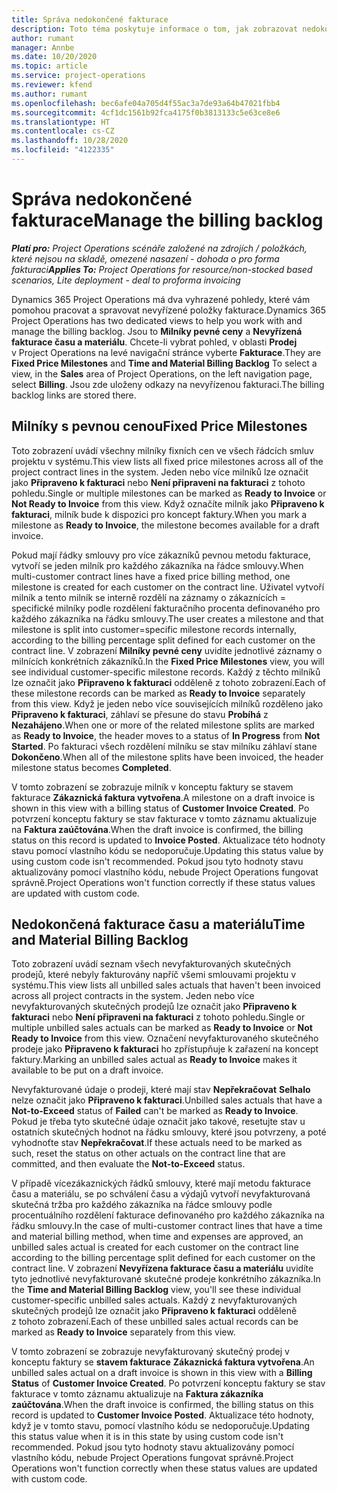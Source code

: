 ```yaml
---
title: Správa nedokončené fakturace
description: Toto téma poskytuje informace o tom, jak zobrazovat nedokončenou fakturaci a pracovat s ní v aplikaci Project Operations.
author: rumant
manager: Annbe
ms.date: 10/20/2020
ms.topic: article
ms.service: project-operations
ms.reviewer: kfend
ms.author: rumant
ms.openlocfilehash: bec6afe04a705d4f55ac3a7de93a64b47021fbb4
ms.sourcegitcommit: 4cf1dc1561b92fca4175f0b3813133c5e63ce8e6
ms.translationtype: HT
ms.contentlocale: cs-CZ
ms.lasthandoff: 10/28/2020
ms.locfileid: "4122335"
---
```

# <a name="manage-the-billing-backlog"></a><span data-ttu-id="f7bc9-103">Správa nedokončené fakturace</span><span class="sxs-lookup"><span data-stu-id="f7bc9-103">Manage the billing backlog</span></span>

<span data-ttu-id="f7bc9-104">_**Platí pro:** Project Operations scénáře založené na zdrojích / položkách, které nejsou na skladě, omezené nasazení - dohoda o pro forma fakturaci_</span><span class="sxs-lookup"><span data-stu-id="f7bc9-104">_**Applies To:** Project Operations for resource/non-stocked based scenarios, Lite deployment - deal to proforma invoicing_</span></span>

<span data-ttu-id="f7bc9-105">Dynamics 365 Project Operations má dva vyhrazené pohledy, které vám pomohou pracovat a spravovat nevyřízené položky fakturace.</span><span class="sxs-lookup"><span data-stu-id="f7bc9-105">Dynamics 365 Project Operations has two dedicated views to help you work with and manage the billing backlog.</span></span> <span data-ttu-id="f7bc9-106">Jsou to **Milníky pevné ceny** a **Nevyřízená fakturace času a materiálu**. Chcete-li vybrat pohled, v oblasti **Prodej** v Project Operations na levé navigační stránce vyberte **Fakturace**.</span><span class="sxs-lookup"><span data-stu-id="f7bc9-106">They are **Fixed Price Milestones** and **Time and Material Billing Backlog** To select a view, in the **Sales** area of Project Operations, on the left navigation page, select **Billing**.</span></span> <span data-ttu-id="f7bc9-107">Jsou zde uloženy odkazy na nevyřízenou fakturaci.</span><span class="sxs-lookup"><span data-stu-id="f7bc9-107">The billing backlog links are stored there.</span></span>

## <a name="fixed-price-milestones"></a><span data-ttu-id="f7bc9-108">Milníky s pevnou cenou</span><span class="sxs-lookup"><span data-stu-id="f7bc9-108">Fixed Price Milestones</span></span>

<span data-ttu-id="f7bc9-109">Toto zobrazení uvádí všechny milníky fixních cen ve všech řádcích smluv projektu v systému.</span><span class="sxs-lookup"><span data-stu-id="f7bc9-109">This view lists all fixed price milestones across all of the project contract lines in the system.</span></span> <span data-ttu-id="f7bc9-110">Jeden nebo více milníků lze označit jako **Připraveno k fakturaci** nebo **Není připraveni na fakturaci** z tohoto pohledu.</span><span class="sxs-lookup"><span data-stu-id="f7bc9-110">Single or multiple milestones can be marked as **Ready to Invoice** or **Not Ready to Invoice** from this view.</span></span> <span data-ttu-id="f7bc9-111">Když označíte milník jako **Připraveno k fakturaci**, milník bude k dispozici pro koncept faktury.</span><span class="sxs-lookup"><span data-stu-id="f7bc9-111">When you mark a milestone as **Ready to Invoice**, the milestone becomes available for a draft invoice.</span></span>

<span data-ttu-id="f7bc9-112">Pokud mají řádky smlouvy pro více zákazníků pevnou metodu fakturace, vytvoří se jeden milník pro každého zákazníka na řádce smlouvy.</span><span class="sxs-lookup"><span data-stu-id="f7bc9-112">When multi-customer contract lines have a fixed price billing method, one milestone is created for each customer on the contract line.</span></span> <span data-ttu-id="f7bc9-113">Uživatel vytvoří milník a tento milník se interně rozdělí na záznamy o zákaznících = specifické milníky podle rozdělení fakturačního procenta definovaného pro každého zákazníka na řádku smlouvy.</span><span class="sxs-lookup"><span data-stu-id="f7bc9-113">The user creates a milestone and that milestone is split into customer=specific milestone records internally, according to the billing percentage split defined for each customer on the contract line.</span></span> <span data-ttu-id="f7bc9-114">V zobrazení **Milníky pevné ceny** uvidíte jednotlivé záznamy o milnících konkrétních zákazníků.</span><span class="sxs-lookup"><span data-stu-id="f7bc9-114">In the **Fixed Price Milestones** view, you will see individual customer-specific milestone records.</span></span> <span data-ttu-id="f7bc9-115">Každý z těchto milníků lze označit jako **Připraveno k fakturaci** odděleně z tohoto zobrazení.</span><span class="sxs-lookup"><span data-stu-id="f7bc9-115">Each of these milestone records can be marked as **Ready to Invoice** separately from this view.</span></span> <span data-ttu-id="f7bc9-116">Když je jeden nebo více souvisejících milníků rozděleno jako **Připraveno k fakturaci**, záhlaví se přesune do stavu **Probíhá** z **Nezahájeno**.</span><span class="sxs-lookup"><span data-stu-id="f7bc9-116">When one or more of the related milestone splits are marked as **Ready to Invoice**, the header moves to a status of **In Progress** from **Not Started**.</span></span> <span data-ttu-id="f7bc9-117">Po fakturaci všech rozdělení milníku se stav milníku záhlaví stane **Dokončeno**.</span><span class="sxs-lookup"><span data-stu-id="f7bc9-117">When all of the milestone splits have been invoiced, the header milestone status becomes **Completed**.</span></span>

<span data-ttu-id="f7bc9-118">V tomto zobrazení se zobrazuje milník v konceptu faktury se stavem fakturace **Zákaznická faktura vytvořena**.</span><span class="sxs-lookup"><span data-stu-id="f7bc9-118">A milestone on a draft invoice is shown in this view with a billing status of **Customer Invoice Created**.</span></span> <span data-ttu-id="f7bc9-119">Po potvrzení konceptu faktury se stav fakturace v tomto záznamu aktualizuje na **Faktura zaúčtována**.</span><span class="sxs-lookup"><span data-stu-id="f7bc9-119">When the draft invoice is confirmed, the billing status on this record is updated to **Invoice Posted**.</span></span> <span data-ttu-id="f7bc9-120">Aktualizace této hodnoty stavu pomocí vlastního kódu se nedoporučuje.</span><span class="sxs-lookup"><span data-stu-id="f7bc9-120">Updating this status value by using custom code isn't recommended.</span></span> <span data-ttu-id="f7bc9-121">Pokud jsou tyto hodnoty stavu aktualizovány pomocí vlastního kódu, nebude Project Operations fungovat správně.</span><span class="sxs-lookup"><span data-stu-id="f7bc9-121">Project Operations won't function correctly if these status values are updated with custom code.</span></span>

## <a name="time-and-material-billing-backlog"></a><span data-ttu-id="f7bc9-122">Nedokončená fakturace času a materiálu</span><span class="sxs-lookup"><span data-stu-id="f7bc9-122">Time and Material Billing Backlog</span></span>

<span data-ttu-id="f7bc9-123">Toto zobrazení uvádí seznam všech nevyfakturovaných skutečných prodejů, které nebyly fakturovány napříč všemi smlouvami projektu v systému.</span><span class="sxs-lookup"><span data-stu-id="f7bc9-123">This view lists all unbilled sales actuals that haven't been invoiced across all project contracts in the system.</span></span> <span data-ttu-id="f7bc9-124">Jeden nebo více nevyfakturovaných skutečných prodejů lze označit jako **Připraveno k fakturaci** nebo **Není připraveni na fakturaci** z tohoto pohledu.</span><span class="sxs-lookup"><span data-stu-id="f7bc9-124">Single or multiple unbilled sales actuals can be marked as **Ready to Invoice** or **Not Ready to Invoice** from this view.</span></span> <span data-ttu-id="f7bc9-125">Označení nevyfakturovaného skutečného prodeje jako **Připraveno k fakturaci** ho zpřístupňuje k zařazení na koncept faktury.</span><span class="sxs-lookup"><span data-stu-id="f7bc9-125">Marking an unbilled sales actual as **Ready to Invoice** makes it available to be put on a draft invoice.</span></span>

<span data-ttu-id="f7bc9-126">Nevyfakturované údaje o prodeji, které mají stav **Nepřekračovat** **Selhalo** nelze označit jako **Připraveno k fakturaci**.</span><span class="sxs-lookup"><span data-stu-id="f7bc9-126">Unbilled sales actuals that have a **Not-to-Exceed** status of **Failed** can't be marked as **Ready to Invoice**.</span></span> <span data-ttu-id="f7bc9-127">Pokud je třeba tyto skutečné údaje označit jako takové, resetujte stav u ostatních skutečných hodnot na řádku smlouvy, které jsou potvrzeny, a poté vyhodnoťte stav **Nepřekračovat**.</span><span class="sxs-lookup"><span data-stu-id="f7bc9-127">If these actuals need to be marked as such, reset the status on other actuals on the contract line that are committed, and then evaluate the **Not-to-Exceed** status.</span></span>

<span data-ttu-id="f7bc9-128">V případě vícezákaznických řádků smlouvy, které mají metodu fakturace času a materiálu, se po schválení času a výdajů vytvoří nevyfakturovaná skutečná tržba pro každého zákazníka na řádce smlouvy podle procentuálního rozdělení fakturace definovaného pro každého zákazníka na řádku smlouvy.</span><span class="sxs-lookup"><span data-stu-id="f7bc9-128">In the case of multi-customer contract lines that have a time and material billing method, when time and expenses are approved, an unbilled sales actual is created for each customer on the contract line according to the billing percentage split defined for each customer on the contract line.</span></span> <span data-ttu-id="f7bc9-129">V zobrazení **Nevyřízena fakturace času a materiálu** uvidíte tyto jednotlivé nevyfakturované skutečné prodeje konkrétního zákazníka.</span><span class="sxs-lookup"><span data-stu-id="f7bc9-129">In the **Time and Material Billing Backlog** view, you'll see these individual customer-specific unbilled sales actuals.</span></span> <span data-ttu-id="f7bc9-130">Každý z nevyfakturovaných skutečných prodejů lze označit jako **Připraveno k fakturaci** odděleně z tohoto zobrazení.</span><span class="sxs-lookup"><span data-stu-id="f7bc9-130">Each of these unbilled sales actual records can be marked as **Ready to Invoice** separately from this view.</span></span>

<span data-ttu-id="f7bc9-131">V tomto zobrazení se zobrazuje nevyfakturovaný skutečný prodej v konceptu faktury se **stavem fakturace** **Zákaznická faktura vytvořena**.</span><span class="sxs-lookup"><span data-stu-id="f7bc9-131">An unbilled sales actual on a draft invoice is shown in this view with a **Billing Status** of **Customer Invoice Created**.</span></span> <span data-ttu-id="f7bc9-132">Po potvrzení konceptu faktury se stav fakturace v tomto záznamu aktualizuje na **Faktura zákazníka zaúčtována**.</span><span class="sxs-lookup"><span data-stu-id="f7bc9-132">When the draft invoice is confirmed, the billing status on this record is updated to **Customer Invoice Posted**.</span></span> <span data-ttu-id="f7bc9-133">Aktualizace této hodnoty, když je v tomto stavu, pomocí vlastního kódu se nedoporučuje.</span><span class="sxs-lookup"><span data-stu-id="f7bc9-133">Updating this status value when it is in this state by using custom code isn't recommended.</span></span> <span data-ttu-id="f7bc9-134">Pokud jsou tyto hodnoty stavu aktualizovány pomocí vlastního kódu, nebude Project Operations fungovat správně.</span><span class="sxs-lookup"><span data-stu-id="f7bc9-134">Project Operations won't function correctly when these status values are updated with custom code.</span></span>
